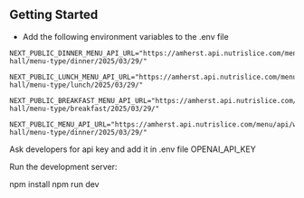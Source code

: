 
## Getting Started
- Add the following environment variables to the .env file
```
NEXT_PUBLIC_DINNER_MENU_API_URL="https://amherst.api.nutrislice.com/menu/api/weeks/school/valentine-hall/menu-type/dinner/2025/03/29/"

NEXT_PUBLIC_LUNCH_MENU_API_URL="https://amherst.api.nutrislice.com/menu/api/weeks/school/valentine-hall/menu-type/lunch/2025/03/29/"

NEXT_PUBLIC_BREAKFAST_MENU_API_URL="https://amherst.api.nutrislice.com/menu/api/weeks/school/valentine-hall/menu-type/breakfast/2025/03/29/"

NEXT_PUBLIC_MENU_API_URL="https://amherst.api.nutrislice.com/menu/api/weeks/school/valentine-hall/menu-type/dinner/2025/03/29/"

```

Ask developers for api key and add it in .env file OPENAI_API_KEY

Run the development server:

npm install
npm run dev


